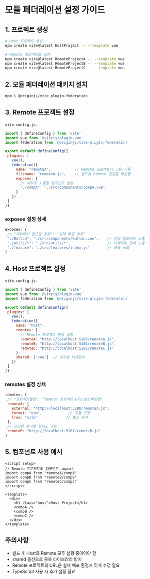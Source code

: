 # 모듈 페더레이션 설정 가이드

## 1. 프로젝트 생성
```bash
# Host 프로젝트 생성
npm create vite@latest HostProject -- --template vue

# Remote 프로젝트들 생성
npm create vite@latest RemoteProjectA -- --template vue
npm create vite@latest RemoteProjectB -- --template vue
npm create vite@latest RemoteProjectC -- --template vue
```

## 2. 모듈 페더레이션 패키지 설치 
```bash
npm i @originjs/vite-plugin-federation
```

## 3. Remote 프로젝트 설정
`vite.config.js`:
```javascript
import { defineConfig } from 'vite'
import vue from '@vitejs/plugin-vue'
import federation from '@originjs/vite-plugin-federation'

export default defineConfig({
 plugins: [
   vue(),
   federation({
     name: "remoteA",           // Remote 프로젝트의 고유 이름
     filename: "remoteA.js",    // 빌드될 Remote 진입점 파일명
     exposes: {
       // 외부로 노출할 컴포넌트 설정
       "./compA": "./src/components/compA.vue",
     }
   })
 ]
})
```

### exposes 설정 상세
```javascript
exposes: {
 // "외부에서 접근할 경로": "실제 파일 경로"
 "./Button": "./src/components/Button.vue",    // 단일 컴포넌트 노출
 "./utils/*": "./src/utils/*",                 // 디렉토리 전체 노출
 "./feature": "./src/features/index.js"        // 모듈 노출
}
```

## 4. Host 프로젝트 설정
`vite.config.js`:
```javascript
import { defineConfig } from 'vite'
import vue from '@vitejs/plugin-vue'
import federation from '@originjs/vite-plugin-federation'

export default defineConfig({
 plugins: [
   vue(),
   federation({
     name: "host",
     remotes: {
       // Remote 프로젝트 연결 설정
       remoteA: "http://localhost:5180/remoteA.js",
       remoteB: "http://localhost:5181/remoteB.js",
       remoteC: "http://localhost:5182/remoteC.js"
     },
     shared: ["vue"]  // 공유할 디펜던시
   })
 ]
})
```

### remotes 설정 상세
```javascript
remotes: {
 // "프로젝트별칭": "Remote 프로젝트 URL/빌드파일명"
 remoteA: {
   external: "http://localhost:5180/remoteA.js",
   format: "esm",            // 모듈 포맷
   from: "vite"             // 빌드 도구
 },
 // 간단한 문자열 형태도 가능
 remoteB: "http://localhost:5181/remoteB.js"
}
```

## 5. 컴포넌트 사용 예시
```vue
<script setup>
// Remote 프로젝트의 컴포넌트 import
import compA from "remoteA/compA"
import compB from "remoteB/compB"
import compC from "remoteC/compC"
</script>

<template>
  <div>
    <h1 class="host">Host Project</h1>
    <compA />
    <compB />
    <compC />
  </div>
</template>
```

## 주의사항
- 빌드 후 Host와 Remote 모두 실행 중이어야 함
- shared 옵션으로 중복 라이브러리 방지
- Remote 프로젝트의 URL은 실제 배포 환경에 맞게 수정 필요
- TypeScript 사용 시 추가 설정 필요